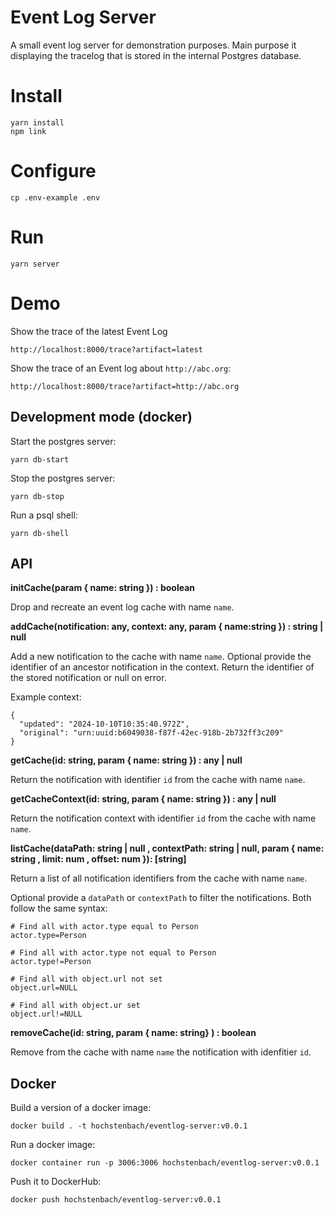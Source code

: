 # Event Log Server

A small event log server for demonstration purposes. Main purpose it displaying the tracelog that is stored in the internal Postgres database.

# Install

```
yarn install
npm link
```

# Configure

```
cp .env-example .env
```

# Run

```
yarn server
```

# Demo

Show the trace of the latest Event Log

```
http://localhost:8000/trace?artifact=latest
```

Show the trace of an Event log about `http://abc.org`:

```
http://localhost:8000/trace?artifact=http://abc.org
```

## Development mode (docker)

Start the postgres server:

```
yarn db-start
```

Stop the postgres server:

```
yarn db-stop
```

Run a psql shell:

```
yarn db-shell
```

## API

**initCache(param { name: string }) : boolean**

Drop and recreate an event log cache with name `name`.

**addCache(notification: any, context: any, param { name:string }) : string | null**

Add a new notification to the cache with name `name`. Optional provide the identifier of an ancestor notification in the context. Return the identifier of the stored notification or null on error.

Example context:

```
{
  "updated": "2024-10-10T10:35:40.972Z",
  "original": "urn:uuid:b6049038-f87f-42ec-918b-2b732ff3c209"
}
```

**getCache(id: string, param { name: string }) : any | null**

Return the notification with identifier `id` from the cache with name `name`.

**getCacheContext(id: string, param { name: string }) : any | null**

Return the notification context with identifier `id` from the cache with name `name`.

**listCache(dataPath: string | null , contextPath: string | null, param { name: string , limit: num , offset: num }): [string]**

Return a list of all notification identifiers from the cache with name `name`.

Optional provide a `dataPath` or `contextPath` to filter the notifications. Both follow the same syntax:

```
# Find all with actor.type equal to Person
actor.type=Person

# Find all with actor.type not equal to Person
actor.type!=Person

# Find all with object.url not set
object.url=NULL

# Find all with object.ur set
object.url!=NULL
```
**removeCache(id: string, param { name: string} ) : boolean**

Remove from the cache with name `name` the notification with idenfitier `id`.


## Docker

Build a version of a docker image:

```
docker build . -t hochstenbach/eventlog-server:v0.0.1
```

Run a docker image:

```
docker container run -p 3006:3006 hochstenbach/eventlog-server:v0.0.1
```

Push it to DockerHub:

```
docker push hochstenbach/eventlog-server:v0.0.1
```